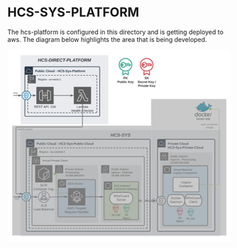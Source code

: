 # HCS-SYS-PLATFORM

The hcs-platform is configured in this directory and is getting deployed to aws.
The diagram below highlights the area that is being developed.

![Software Architecture](./assets/BA-05-Verteilungssicht-2-hcs-direct-platform.png)
